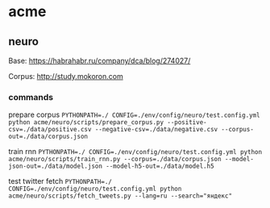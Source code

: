 # acme

## neuro

Base: https://habrahabr.ru/company/dca/blog/274027/

Corpus: http://study.mokoron.com

### commands

prepare corpus
```PYTHONPATH=./ CONFIG=./env/config/neuro/test.config.yml python acme/neuro/scripts/prepare_corpus.py --positive-csv=./data/positive.csv --negative-csv=./data/negative.csv --corpus-out=./data/corpus.json```

train rnn
```PYTHONPATH=./ CONFIG=./env/config/neuro/test.config.yml python acme/neuro/scripts/train_rnn.py --corpus=./data/corpus.json --model-json-out=./data/model.json --model-h5-out=./data/model.h5```

test twitter fetch
```PYTHONPATH=./ CONFIG=./env/config/neuro/test.config.yml python acme/neuro/scripts/fetch_tweets.py --lang=ru --search="яндекс"```
